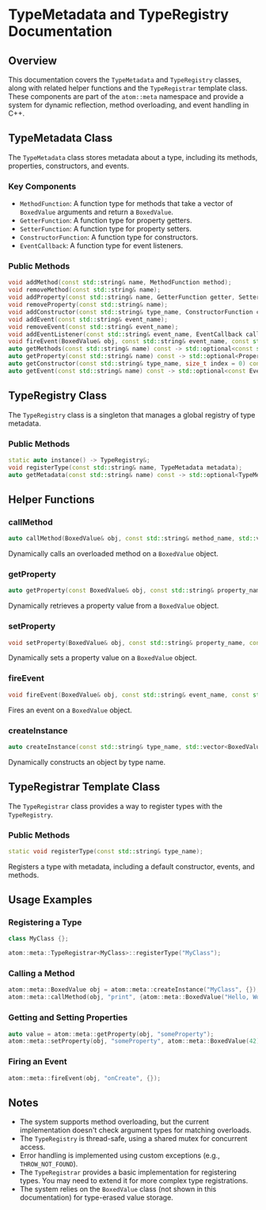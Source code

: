 # TypeMetadata and TypeRegistry Documentation

## Overview

This documentation covers the `TypeMetadata` and `TypeRegistry` classes, along with related helper functions and the `TypeRegistrar` template class. These components are part of the `atom::meta` namespace and provide a system for dynamic reflection, method overloading, and event handling in C++.

## TypeMetadata Class

The `TypeMetadata` class stores metadata about a type, including its methods, properties, constructors, and events.

### Key Components

- `MethodFunction`: A function type for methods that take a vector of `BoxedValue` arguments and return a `BoxedValue`.
- `GetterFunction`: A function type for property getters.
- `SetterFunction`: A function type for property setters.
- `ConstructorFunction`: A function type for constructors.
- `EventCallback`: A function type for event listeners.

### Public Methods

```cpp
void addMethod(const std::string& name, MethodFunction method);
void removeMethod(const std::string& name);
void addProperty(const std::string& name, GetterFunction getter, SetterFunction setter);
void removeProperty(const std::string& name);
void addConstructor(const std::string& type_name, ConstructorFunction constructor);
void addEvent(const std::string& event_name);
void removeEvent(const std::string& event_name);
void addEventListener(const std::string& event_name, EventCallback callback);
void fireEvent(BoxedValue& obj, const std::string& event_name, const std::vector<BoxedValue>& args) const;
auto getMethods(const std::string& name) const -> std::optional<const std::vector<MethodFunction>*>;
auto getProperty(const std::string& name) const -> std::optional<Property>;
auto getConstructor(const std::string& type_name, size_t index = 0) const -> std::optional<ConstructorFunction>;
auto getEvent(const std::string& name) const -> std::optional<const Event*>;
```

## TypeRegistry Class

The `TypeRegistry` class is a singleton that manages a global registry of type metadata.

### Public Methods

```cpp
static auto instance() -> TypeRegistry&;
void registerType(const std::string& name, TypeMetadata metadata);
auto getMetadata(const std::string& name) const -> std::optional<TypeMetadata>;
```

## Helper Functions

### callMethod

```cpp
auto callMethod(BoxedValue& obj, const std::string& method_name, std::vector<BoxedValue> args) -> BoxedValue;
```

Dynamically calls an overloaded method on a `BoxedValue` object.

### getProperty

```cpp
auto getProperty(const BoxedValue& obj, const std::string& property_name) -> BoxedValue;
```

Dynamically retrieves a property value from a `BoxedValue` object.

### setProperty

```cpp
void setProperty(BoxedValue& obj, const std::string& property_name, const BoxedValue& value);
```

Dynamically sets a property value on a `BoxedValue` object.

### fireEvent

```cpp
void fireEvent(BoxedValue& obj, const std::string& event_name, const std::vector<BoxedValue>& args);
```

Fires an event on a `BoxedValue` object.

### createInstance

```cpp
auto createInstance(const std::string& type_name, std::vector<BoxedValue> args) -> BoxedValue;
```

Dynamically constructs an object by type name.

## TypeRegistrar Template Class

The `TypeRegistrar` class provides a way to register types with the `TypeRegistry`.

### Public Methods

```cpp
static void registerType(const std::string& type_name);
```

Registers a type with metadata, including a default constructor, events, and methods.

## Usage Examples

### Registering a Type

```cpp
class MyClass {};

atom::meta::TypeRegistrar<MyClass>::registerType("MyClass");
```

### Calling a Method

```cpp
atom::meta::BoxedValue obj = atom::meta::createInstance("MyClass", {});
atom::meta::callMethod(obj, "print", {atom::meta::BoxedValue("Hello, World!")});
```

### Getting and Setting Properties

```cpp
auto value = atom::meta::getProperty(obj, "someProperty");
atom::meta::setProperty(obj, "someProperty", atom::meta::BoxedValue(42));
```

### Firing an Event

```cpp
atom::meta::fireEvent(obj, "onCreate", {});
```

## Notes

- The system supports method overloading, but the current implementation doesn't check argument types for matching overloads.
- The `TypeRegistry` is thread-safe, using a shared mutex for concurrent access.
- Error handling is implemented using custom exceptions (e.g., `THROW_NOT_FOUND`).
- The `TypeRegistrar` provides a basic implementation for registering types. You may need to extend it for more complex type registrations.
- The system relies on the `BoxedValue` class (not shown in this documentation) for type-erased value storage.
